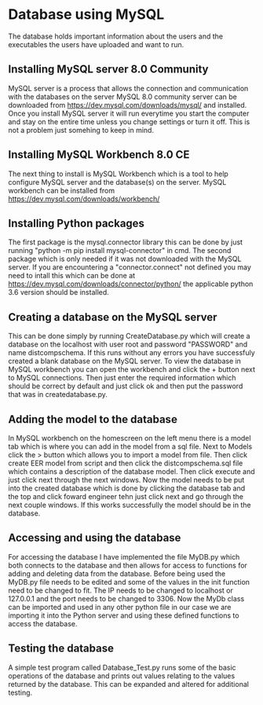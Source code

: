 # Database using MySQL
The database holds important information about the users and the executables the users have uploaded and want to run.

## Installing MySQL server 8.0 Community
MySQL server is a process that allows the connection and communication with the databases on the server
MySQL 8.0 community server can be downloaded from https://dev.mysql.com/downloads/mysql/ and installed. Once you install MySQL server it will run everytime you start the computer and stay on the entire time unless you change settings or turn it off. This is not a problem just somehing to keep in mind. 

## Installing MySQL Workbench 8.0 CE
The next thing to install is MySQL Workbench which is a tool to help configure MySQL server and the database(s) on the server.
MySQL workbench can be installed from https://dev.mysql.com/downloads/workbench/

## Installing Python packages
The first package is the mysql.connector library this can be done by just running "python -m pip install mysql-connector" in cmd.
The second package which is only needed if it was not downloaded with the MySQL server. If you are encountering a "connector.connect" not defined you may need to intall this which can be done at https://dev.mysql.com/downloads/connector/python/ the applicable python 3.6 version should be installed.

## Creating a database on the MySQL server
This can be done simply by running CreateDatabase.py which will create a database on the localhost with user root and password "PASSWORD" and name distcompschema. If this runs without any errors you have successfuly created a blank database on the MySQL server.
To view the database in MySQL workbench you can open the workbench and click the + button next to MySQL connections. Then just enter the required information which should be correct by default and just click ok and then put the password that was in createdatabase.py.

## Adding the model to the database
In MySQL workbench on the homescreen on the left menu there is a model tab which is where you can add in the model from a sql file. Next to Models click the > button which allows you to import a model from file. Then click create EER model from script and then click the distcompschema.sql file which contains a description of the database model. Then click execute and just click next through the next windows. Now the model needs to be put into the created database which is done by clicking the database tab and the top and click foward engineer tehn just click next and go through the next couple windows. If this works successfully the model should be in the database.

## Accessing and using the database
For accessing the database I have implemented the file MyDB.py which both connects to the database and then allows for access to functions for adding and deleting data from the database.
Before being used the MyDB.py file needs to be edited and some of the values in the init function need to be changed to fit. The IP needs to be changed to localhost or 127.0.0.1 and the port needs to be changed to 3306.
Now the MyDb class can be imported and used in any other python file in our case we are importing it into the Python server and using these defined functions to access the database.

## Testing the database
A simple test program called Database_Test.py runs some of the basic operations of the database and prints out values relating to the values returned by the database. This can be expanded and altered for additional testing.
